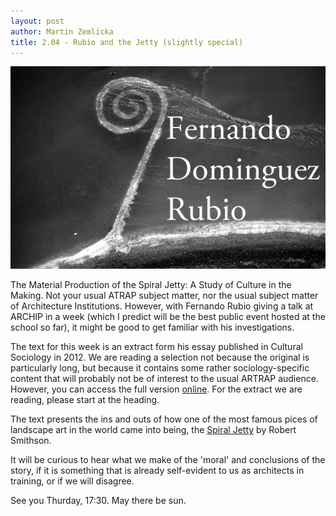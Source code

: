 ```yaml
---
layout: post
author: Martin Zemlicka
title: 2.04 - Rubio and the Jetty (slightly special)
---
```


![](/img/13.04.22.rubio.jpg)

The Material Production of the Spiral Jetty: A Study of Culture in the Making.
Not your usual ATRAP subject matter, nor the usual subject matter of
Architecture Institutions. However, with Fernando Rubio giving a talk at
ARCHIP in a week (which I predict will be the best public event hosted at the
school so far), it might be good to get familiar with his investigations.

The text for this week is an extract form his essay published in Cultural
Sociology in 2012. We are reading a selection not because the original is
particularly long, but because it contains some rather sociology-specific
content that will probably not be of interest to the usual ARTRAP audience.
However, you can access the full version
[online](http://fdrubio.org/Resources/Cultural%20Sociology-2012-Rubio-143-61.pdf).
For the extract we are reading, please start at the heading.

The text presents the ins and outs of how one of the most famous pices of
landscape art in the world came into being, the [Spiral
Jetty](http://en.wikipedia.org/wiki/Spiral_Jetty) by Robert Smithson.

It will be curious to hear what we make of the 'moral' and conclusions of the
story, if it is something that is already self-evident to us as architects in
training, or if we will disagree.

See you Thurday, 17:30. May there be sun.
